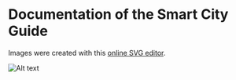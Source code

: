 Documentation of the Smart City Guide
=============================================

Images were created with this [online SVG editor](http://svg-edit.googlecode.com/svn/branches/2.6/editor/svg-editor.html).



![Alt text](https://pixelpark.github.com/scg/test2.svg)
